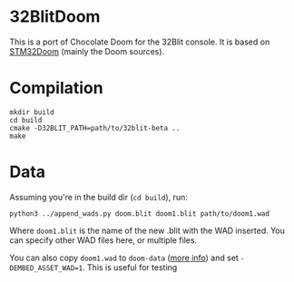 # 32BlitDoom

This is a port of Chocolate Doom for the 32Blit console. It is based on [STM32Doom](https://github.com/floppes/stm32doom) (mainly the Doom sources).

# Compilation

```
mkdir build
cd build
cmake -D32BLIT_PATH=path/to/32blit-beta ..
make
```

# Data

Assuming you're in the build dir (`cd build`), run:
```
python3 ../append_wads.py doom.blit doom1.blit path/to/doom1.wad
```
Where `doom1.blit` is the name of the new .blit with the WAD inserted. You can specify other WAD files here, or multiple files.

You can also copy `doom1.wad` to `doom-data` ([more info](doom-data/README.md)) and set `-DEMBED_ASSET_WAD=1`. This is useful for testing
